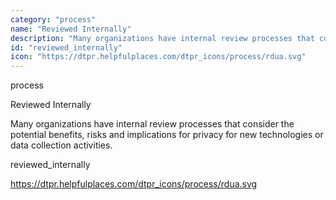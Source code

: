 ```yaml
---
category: "process"
name: "Reviewed Internally"
description: "Many organizations have internal review processes that consider the potential benefits, risks and implications for privacy for new technologies or data collection activities."
id: "reviewed_internally"
icon: "https://dtpr.helpfulplaces.com/dtpr_icons/process/rdua.svg"
---
```

process

Reviewed Internally

Many organizations have internal review processes that consider the potential benefits, risks and implications for privacy for new technologies or data collection activities.

reviewed_internally

https://dtpr.helpfulplaces.com/dtpr_icons/process/rdua.svg